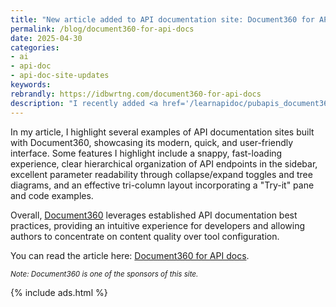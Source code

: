 ```yaml
---
title: "New article added to API documentation site: Document360 for API docs"
permalink: /blog/document360-for-api-docs
date: 2025-04-30
categories:
- ai
- api-doc
- api-doc-site-updates
keywords: 
rebrandly: https://idbwrtng.com/document360-for-api-docs
description: "I recently added <a href='/learnapidoc/pubapis_document360.html'>Document360 for API docs</a> to my <a href='/learnapidoc/restapispecifications.html'>Chapter 4: OpenAPI spec and generated reference docs</a> in my API doc site. Document360 lets you publish API reference documentation from OpenAPI specification files. Importantly, it lets you integrate this API reference content smoothly with your broader knowledge base and regular documentation, all within a single portal. The platform supports various import methods for OpenAPI files (versions 3.1, 3.0, 2.0) and Postman Collections, focusing on the publishing aspect rather than OpenAPI authoring (which I feel is a smart move to avoid unnecessary UI complexity)."
---
```


In my article, I highlight several examples of API documentation sites built with Document360, showcasing its modern, quick, and user-friendly interface. Some features I highlight include a snappy, fast-loading experience, clear hierarchical organization of API endpoints in the sidebar, excellent parameter readability through collapse/expand toggles and tree diagrams, and an effective tri-column layout incorporating a "Try-it" pane and code examples. 

Overall, [Document360](https://document360.com/) leverages established API documentation best practices, providing an intuitive experience for developers and allowing authors to concentrate on content quality over tool configuration.

You can read the article here: [Document360 for API docs](/learnapidoc/pubapis_document360.html).

<p><i><small>Note: Document360 is one of the sponsors of this site.</small></i></p>

{% include ads.html %}

